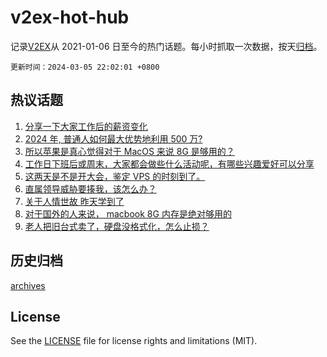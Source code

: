 # v2ex-hot-hub

 记录[V2EX](https://www.v2ex.com/)从 2021-01-06 日至今的热门话题。每小时抓取一次数据，按天[归档](archives)。

`更新时间：2024-03-05 22:02:01 +0800`

## 热议话题

1. [分享一下大家工作后的薪资变化](https://www.v2ex.com/t/1020638)
1. [2024 年, 普通人如何最大优势地利用 500 万?](https://www.v2ex.com/t/1020639)
1. [所以苹果是真心觉得对于 MacOS 来说 8G 是够用的？](https://www.v2ex.com/t/1020625)
1. [工作日下班后或周末，大家都会做些什么活动呢，有哪些兴趣爱好可以分享](https://www.v2ex.com/t/1020637)
1. [这两天是不是开大会，鉴定 VPS 的时刻到了。](https://www.v2ex.com/t/1020683)
1. [直属领导威胁要揍我，该怎么办？](https://www.v2ex.com/t/1020754)
1. [关于人情世故 昨天学到了](https://www.v2ex.com/t/1020645)
1. [对于国外的人来说， macbook 8G 内存是绝对够用的](https://www.v2ex.com/t/1020715)
1. [老人把旧台式卖了，硬盘没格式化，怎么止损？](https://www.v2ex.com/t/1020733)

## 历史归档

[archives](archives)

## License

See the [LICENSE](LICENSE) file for license rights and limitations (MIT).
